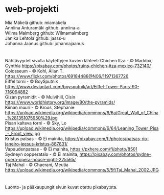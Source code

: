 # web-projekti

Mia Mäkelä github: miamakela  
Anniina Anturamäki github: anniina-a  
Wilma Malmberg github: Wilmamalmberg  
Janika Lehtola github: jasss-u                                   
Johanna Jaanus github: johannajaanus  
#
Nähtävyydet sivulla käytettyjen kuvien lähteet: 
Chichen Itza - © Maddox, Cynthia https://pixabay.com/photos/ruins-chichen-itza-mexico-732140/  
Colosseum - © Kohl, Allan T. https://www.flickr.com/photos/69184488@N06/11971367726  
Eiffel torni - © BoySputnik https://www.deviantart.com/boysputnik/art/Eiffel-Tower-Paris-90-716094882  
Gizan pyramidit - © Mulvihill, Oisin https://www.worldhistory.org/image/80/the-pyramids/  
Kiinan muuri - © Kroos, Stephanie https://upload.wikimedia.org/wikipedia/commons/6/6a/Great_Wall_of_China_%281351075950%29.jpg  
Pisan kalteva torni - © Sky, Lo https://upload.wikimedia.org/wikipedia/commons/6/64/Leaning_Tower_Pisa_-_Front_view.jpg  
Kristus patsas - © Ei mainita, https://pixabay.com/fi/photos/patsas-rio-janeiro-jeesus-kristus-887831/  
Vapaudenpatsas - © Ei mainita, https://pxhere.com/fi/photo/8501  
Sydneyn oopperatalo - © Ei mainita, https://pixabay.com/photos/sydne-opera-opera-house-night-225565/  
Taj Mahal - © Chaerani, Meutia https://upload.wikimedia.org/wikipedia/commons/5/5f/Taj_Mahal_2002.JPG  
#
Luonto- ja pääkaupungit sivun kuvat otettu pixabay:sta.
